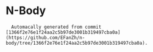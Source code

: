 # N-Body
      
      Automacally generated from commit [1366f2e76e1f24aa2c5b97de3001b319497cba0a](https://github.com/EFanZh/n-body/tree/1366f2e76e1f24aa2c5b97de3001b319497cba0a).
      
